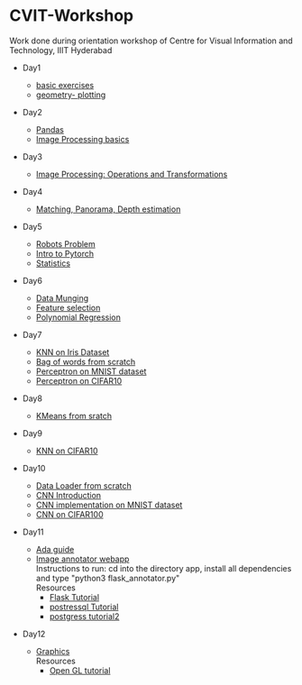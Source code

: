 # CVIT-Workshop 

Work done during orientation workshop of Centre for Visual Information and Technology, IIIT Hyderabad

* Day1
  * [basic exercises](https://github.com/avani17101/CVIT-Workshop/blob/master/day1/basics_excercises.ipynb)
  * [geometry- plotting](https://github.com/avani17101/CVIT-Workshop/blob/master/day1/geometry_excercies.ipynb)
* Day2
  * [Pandas](https://github.com/avani17101/CVIT-Workshop/blob/master/day2/pandas.ipynb)
  * [Image Processing basics](https://github.com/avani17101/CVIT-Workshop/blob/master/day2/image_processing.ipynb)
* Day3
  * [Image Processing: Operations and Transformations](https://github.com/avani17101/CVIT-Workshop/blob/master/day3/Image_processing2.ipynb)
* Day4
  * [Matching, Panorama, Depth estimation](https://github.com/avani17101/CVIT-Workshop/blob/master/day4/day4.ipynb)
* Day5
  * [Robots Problem](https://github.com/avani17101/CVIT-Workshop/blob/master/day5/Robots_prob.ipynb)
  * [Intro to Pytorch](https://github.com/avani17101/CVIT-Workshop/blob/master/day5/notes/Intro_Pytorch.ipynb)
  * [Statistics](https://github.com/avani17101/CVIT-Workshop/blob/master/day5/notes/Intro%20to%20Stats.ipynb)
* Day6
  * [Data Munging](https://github.com/avani17101/CVIT-Workshop/blob/master/day6/Data_Munging.ipynb)
  * [Feature selection](https://github.com/avani17101/CVIT-Workshop/blob/master/day6/Features_Exercise.ipynb)
  * [Polynomial Regression](https://github.com/avani17101/CVIT-Workshop/blob/master/day6/Poly_regression.ipynb)
* Day7
  * [KNN on Iris Dataset](https://github.com/avani17101/CVIT-Workshop/blob/master/day7/KNN_Iris_data.ipynb)
  * [Bag of words from scratch](https://github.com/avani17101/CVIT-Workshop/blob/master/day7/BoW_Word2Vec_C.ipynb)
  * [Perceptron on MNIST dataset](https://github.com/avani17101/CVIT-Workshop/blob/master/day7/BoW_Word2Vec_C.ipynb)
  * [Perceptron on CIFAR10](https://github.com/avani17101/CVIT-Workshop/blob/master/day7/Perceptron_and_Tasks.ipynb)
 * Day8
   * [KMeans from sratch](https://github.com/avani17101/CVIT-Workshop/tree/master/day8/afternoon)
* Day9
   * [KNN on CIFAR10](https://github.com/avani17101/CVIT-Workshop/blob/master/day9/knn.ipynb)
* Day10
  * [Data Loader from scratch](https://github.com/avani17101/CVIT-Workshop/blob/master/day10/dataloader_scratch.ipynb)
  * [CNN Introduction](https://github.com/avani17101/CVIT-Workshop/blob/master/day10/notebook/CNN_basics.ipynb)
  * [CNN implementation on MNIST dataset](https://github.com/avani17101/CVIT-Workshop/blob/master/day10/my_cnn.ipynb) 
  * [CNN on CIFAR100](https://github.com/avani17101/CVIT-Workshop/blob/master/day10/CNN_cifar100.ipynb)
* Day11
  * [Ada guide](https://github.com/avani17101/CVIT-Workshop/tree/master/day11/Ada%20guide)
  * [Image annotator webapp](https://github.com/avani17101/CVIT-Workshop/tree/master/day11/webapp)<br>  Instructions to run: cd into the directory app, install all dependencies and type "python3 flask_annotator.py" <br>
   Resources <br>
     * [Flask Tutorial](https://blog.miguelgrinberg.com/post/the-flask-mega-tutorial-part-i-hello-world)
     * [postressql Tutorial](https://www.digitalocean.com/community/tutorials/how-to-install-and-use-postgresql-on-ubuntu-18-04)
     * [postgress tutorial2](https://medium.com/coding-blocks/creating-user-database-and-adding-access-on-postgresql-8bfcd2f4a91e)
   
* Day12
   * [Graphics](https://github.com/avani17101/CVIT-Workshop/tree/master/day12/graphics-boilerplate) <br>
   Resources <br>
     * [Open GL tutorial](http://www.opengl-tutorial.org)
    

 
  
